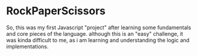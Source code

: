 # RockPaperScissors


So, this was my first Javascript "project" after learning some fundamentals and core pieces of the language.
although this is an "easy" challenge, it was kinda difficult to me, as i am learning and understanding the logic and implementations.
